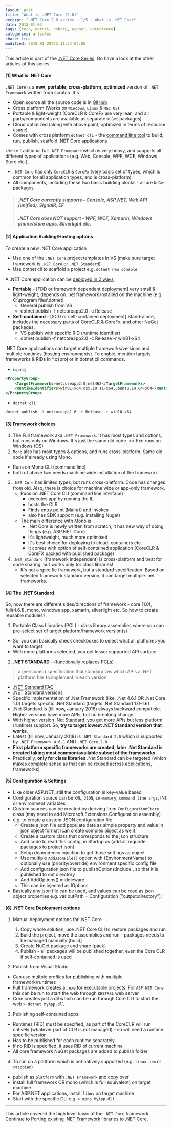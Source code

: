 ```yaml
---
layout: post
title: "What is .NET Core (2.0)"
excerpt: ".NET Core 2.0 series - 1/5 - What is .NET Core"
date: 2018-01-03
tags: [tech, dotnet, csharp, aspnet, dotnetcore]
categories: articles
share: true
modified: 2018-01-28T22:11:53-04:00
---
```


This article is part of the [.NET Core Series](/articles/dotnet-core-2.0/). Go have a look at the other articles of this series.

#### [1] What is .NET Core

`.NET Core` is a **new**, **portable**, **cross-platform**, **optimized** version of `.NET Framework` written from scratch. It's
- Open source all the source code is in [GitHub](https://github.com/dotnet)
- Cross platform (Works on `Windows`, `Linux` & `Mac OS`)
- Portable & light-weight (CoreCLR & CoreFx are very lean, and all parts/components are available as separate `NuGet` packages)
- Cloud optimized (along with above point, optimized in terms of resource usage)
- Comes with cross platform `dotnet cli` - the [command line tool](https://docs.microsoft.com/en-us/dotnet/core/tools/?tabs=netcore2x) to build, run, publish, scaffold .NET Core applications

Unlike traditional full `.NET Framework` which is very heavy, and supports all different types of applications (e.g. Web, Console, WPF, WCF, Windows Store etc.),
- `.NET Core` has only `CoreCLR` & `CoreFx` (very basic set of types, which is common for all application types, and is cross-platform).
- All components, including	these two basic building blocks - all are `NuGet` packages.

> ##### .NET Core currently supports - Console, ASP.NET, Web API (unified), SignalR, EF
> ##### .NET Core does NOT support - WPF, WCF, Xamarin, Windows phone/store apps, Silverlight etc.

#### [2] Application Building/Hosting options

To create a new .NET Core application
* Use one of the `.NET Core` project templates in VS (make sure target framework is `.NET Core` or `.NET Standard`)
* Use dotnet cli to scaffold a project e.g. `dotnet new console`

A .NET Core application can be [deployed in 2 ways](https://docs.microsoft.com/en-us/dotnet/core/deploying/index)

* **Portable** - [FDD or framework dependent deployment] very small & light-weight, depends on .net framework installed on the machine (e.g. C:\program files\dotnet)
  * General publish from VS
  * dotnet publish -f netcoreapp2.0 -c Release
* **Self-contained** - [SCD or self-contained deployment] Stand-alone, includes the necessary parts of CoreCLR & CoreFx, and other NuGet packages.
  * VS publish with specific RID (runtime identifier)
  * dotnet publish -f netcoreapp2.0 -c Release -r win81-x64

.NET Core applications can target multiple frameworks/versions and multiple runtimes (hosting environments). To enable, mention targets frameworks & RIDs in *.csproj or in dotnet cli commands.
* `csproj`

```xml
<PropertyGroup>
    <TargetFrameworks>netcoreapp2.0;net462</TargetFrameworks>
    <RuntimeIdentifiers>win81-x64;osx.10.11-x64;ubuntu.14.04-x64</RuntimeIdentifiers>
</PropertyGroup>
```

* `dotnet cli`

```bash
dotnet publish -f netcoreapp1.6 -c Release -r win10-x64
```

#### [3] Framework choices

1. The Full framework aka `.NET Framework`. It has most types and options, but runs only on Windows. It's just the same old code. >> Exe runs on Windows (OS)
2. `Mono` also has most types & options, and runs cross-platform. Same old code if already using Mono. 
  - Runs on Mono CLI (command line)
  - both of above two needs machine wide installation of the framework
3. `.NET Core` has limited types, but runs cross-platform. Code has changes from old. Also, there is choice for machine wide or app-only framework. 
	- Runs on .NET Core CLI (command line interface)
		- executes app by running the IL 
		- hosts the CLR
		- Finds entry point (Main()) and invokes
		- also has SDK support (e.g. installing Nuget)
	- The main difference with Mono is 
		- .Net Core is newly written from scratch, it has new way of doing things (e.g. ASP.NET Core)
		- It's lightweight, much more optimised
		- It's best choice for deploying to cloud, containers etc.
		- It comes with option of self-contained application (CoreCLR & CoreFX packed with published package)
4. `.NET Standard` (framework independent) is cross-platform and best for code sharing, but works only for class libraries!
	- It's not a specific framework, but a standard specification. Based on selected framework standard version, it can target multiple .net frameworks.

#### [4] The .NET Standard

So, now there are different sides/directions of framework - core (1.0), full(4.6.1), mono, windows app, xamarin, silverlight etc. 
So how to create reusable modules?
1. Portable Class Libraries (PCL) - class library assemblies where you can pre-select set of target platform/framework version(s)
  - So, you can basically check checkboxes to select what all platforms you want to target
  - With more platforms selected, you get lesser supported API surface
2. **.NET STANDARD** - (functionally replaces PCLs)
> a (versioned) specification that standardizes which APIs a .NET platform has to implement in each version.

  - [.NET Standard FAQ](https://github.com/dotnet/standard/blob/master/docs/faq.md)
  - [.NET Standard versions](https://github.com/dotnet/standard/blob/master/docs/versions.md)
  - Specific implementation of .Net Framework (like, .Net 4.6.1 OR .Net Core 1.0) targets specific .Net Standard (targets .Net Standard 1.0-1.6)
  - .Net Standard is (till now, January 2018) always backward compatible. Higher versions have more APIs, but no breaking change. 
  - With higher version .Net Standard, you get more APIs but less platform (runtime) support. So, **try to target lowest .NET Standard version that works**. 
  - Latest (till now, January 2018) is `.NET Standard 2.0` which is supported by `.NET Framework 4.6.1` AND `.NET Core 2.0`
  - **First platform specific frameworks are created, later .Net Standard is created taking most common/available subset of the frameworks**
  - Practically, **only for class libraries** .Net Standard can be targeted (which makes complete sense as that can be reused across applications, frameworks)


#### [5] Configuration & Settings

- Like older ASP.NET, still the configuration is key-value based 
- Configuration source can be `XML`, `JSON`, `in-memory`, `command line args`, INI or environment variables
- Custom sources can be created by deriving from `ConfigurationStore` class (may need to add Microsoft.Extensions.Configuration assembly)
- e.g. to create a custom JSON configuration file
  - Create a json file add populate data as simple property and value in json object format (can create complex object as well)
  - Create a custom class that corresponds to the json structure
  - Add code to read this config, in Startup.cs (add all requirde packages to project.json)
  - Setup dependency injection to get those settings as object 
  - Use multiple `AddJsonFile()` option with {EnvironmentName} to optionally use (priority/override) environment specific config file 
  - Add configuration json file to publishOptions:include , so that it is published to out directory
  - Add AddOptions() middleware
  - This can be injected as IOptions<CustomClass>
- Basically any json file can be used, and values can be read as json object properties e.g. 
    var outPath = Configuration ["output:directory"];

#### [6] .NET Core Deployment options

1. Manual deployment options for .NET Core 
    1. Copy whole solution, use .NET Core CLI to restore packages and run
    2. Build the project, move the assemblies and run - packages needs to be managed manually [build]
    3. Create NuGet package and share [pack]
    4. Publish - all packages will be published together, even the Core CLR if self-contained is used 
	
2. Publish from Visual Studio
  - Can use multple profiles for publishing with multiple framework/runtimes
  - Full framework creates a `.exe` for executable projects. For `ASP.NET Core` this can be run to start the web through `KESTREL` web server
  - Core creates just a dll which can be run through Core CLI to start the web `> dotnet MyApp.dll`
		
3. Publishing self-contained apps:
  - Runtimes (RID) must be specified, as part of the CoreCLR will run natively (whatever part of CLR is not managed) - so will need a runtime specific version
  - Has to be published for each runtime separately
  - If no RID is specified, it uses RID of current machine 
  - All core framework NuGet packages are added to publish folder

4. To run on a platform which is not natively supported (e.g. `linux-arm` or `raspbian`)
  - publish as `platform` with `.NET Framework` and copy over
  - install full framework OR mono (which is full equivalent) on target machine
  - For ASP.NET applications, install `libuv` on target machine 
  - Start with the specific CLI e.g. `> mono MyApp.dll`

----

This article covered the high level basic of the `.NET Core` framework. Continue to [Porting existing .NET Framework libraries to .NET Core](/articles/porting-existing-libraries-to-dotnet-core/).
